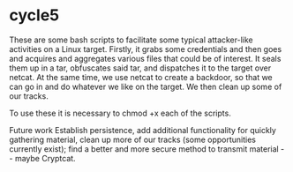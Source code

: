 # cycle5

These are some bash scripts to facilitate some typical attacker-like activities on a Linux target. Firstly, it grabs some credentials and then goes and acquires and aggregates various files that could be of interest. It seals them up in a tar, obfuscates said tar, and dispatches it to the target over netcat. At the same time, we use netcat to create a backdoor, so that we can go in and do whatever we like on the target. We then clean up some of our tracks.

To use these it is necessary to chmod +x each of the scripts.

Future work
Establish persistence, add additional functionality for quickly gathering material, clean up more of our tracks (some opportunities currently exist); find a better and more secure method to transmit material -- maybe Cryptcat.
